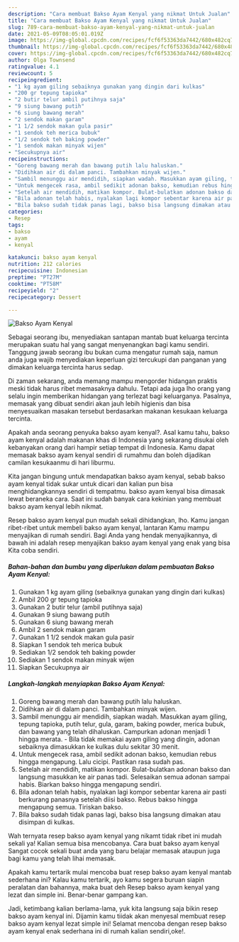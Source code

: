 ```yaml
---
description: "Cara membuat Bakso Ayam Kenyal yang nikmat Untuk Jualan"
title: "Cara membuat Bakso Ayam Kenyal yang nikmat Untuk Jualan"
slug: 789-cara-membuat-bakso-ayam-kenyal-yang-nikmat-untuk-jualan
date: 2021-05-09T08:05:01.019Z
image: https://img-global.cpcdn.com/recipes/fcf6f53363da7442/680x482cq70/bakso-ayam-kenyal-foto-resep-utama.jpg
thumbnail: https://img-global.cpcdn.com/recipes/fcf6f53363da7442/680x482cq70/bakso-ayam-kenyal-foto-resep-utama.jpg
cover: https://img-global.cpcdn.com/recipes/fcf6f53363da7442/680x482cq70/bakso-ayam-kenyal-foto-resep-utama.jpg
author: Olga Townsend
ratingvalue: 4.1
reviewcount: 5
recipeingredient:
- "1 kg ayam giling sebaiknya gunakan yang dingin dari kulkas"
- "200 gr tepung tapioka"
- "2 butir telur ambil putihnya saja"
- "9 siung bawang putih"
- "6 siung bawang merah"
- "2 sendok makan garam"
- "1 1/2 sendok makan gula pasir"
- "1 sendok teh merica bubuk"
- "1/2 sendok teh baking powder"
- "1 sendok makan minyak wijen"
- "Secukupnya air"
recipeinstructions:
- "Goreng bawang merah dan bawang putih lalu haluskan."
- "Didihkan air di dalam panci. Tambahkan minyak wijen."
- "Sambil menunggu air mendidih, siapkan wadah. Masukkan ayam giling, tepung tapioka, putih telur, gula, garam, baking powder, merica bubuk, dan bawang yang telah dihaluskan. Campurkan adonan menjadi 1 hingga merata. Bila tidak memakai ayam giling yang dingin, adonan sebaiknya dimasukkan ke kulkas dulu sekitar 30 menit."
- "Untuk mengecek rasa, ambil sedikit adonan bakso, kemudian rebus hingga mengapung. Lalu cicipi. Pastikan rasa sudah pas."
- "Setelah air mendidih, matikan kompor. Bulat-bulatkan adonan bakso dan langsung masukkan ke air panas tadi. Selesaikan semua adonan sampai habis. Biarkan bakso hingga mengapung sendiri."
- "Bila adonan telah habis, nyalakan lagi kompor sebentar karena air pasti berkurang panasnya setelah diisi bakso. Rebus bakso hingga mengapung semua. Tiriskan bakso."
- "Bila bakso sudah tidak panas lagi, bakso bisa langsung dimakan atau disimpan di kulkas."
categories:
- Resep
tags:
- bakso
- ayam
- kenyal

katakunci: bakso ayam kenyal 
nutrition: 212 calories
recipecuisine: Indonesian
preptime: "PT27M"
cooktime: "PT58M"
recipeyield: "2"
recipecategory: Dessert

---
```



![Bakso Ayam Kenyal](https://img-global.cpcdn.com/recipes/fcf6f53363da7442/680x482cq70/bakso-ayam-kenyal-foto-resep-utama.jpg)

Sebagai seorang ibu, menyediakan santapan mantab buat keluarga tercinta merupakan suatu hal yang sangat menyenangkan bagi kamu sendiri. Tanggung jawab seorang ibu bukan cuma mengatur rumah saja, namun anda juga wajib menyediakan keperluan gizi tercukupi dan panganan yang dimakan keluarga tercinta harus sedap.

Di zaman  sekarang, anda memang mampu mengorder hidangan praktis meski tidak harus ribet memasaknya dahulu. Tetapi ada juga lho orang yang selalu ingin memberikan hidangan yang terlezat bagi keluarganya. Pasalnya, memasak yang dibuat sendiri akan jauh lebih higienis dan bisa menyesuaikan masakan tersebut berdasarkan makanan kesukaan keluarga tercinta. 



Apakah anda seorang penyuka bakso ayam kenyal?. Asal kamu tahu, bakso ayam kenyal adalah makanan khas di Indonesia yang sekarang disukai oleh kebanyakan orang dari hampir setiap tempat di Indonesia. Kamu dapat memasak bakso ayam kenyal sendiri di rumahmu dan boleh dijadikan camilan kesukaanmu di hari liburmu.

Kita jangan bingung untuk mendapatkan bakso ayam kenyal, sebab bakso ayam kenyal tidak sukar untuk dicari dan kalian pun bisa menghidangkannya sendiri di tempatmu. bakso ayam kenyal bisa dimasak lewat beraneka cara. Saat ini sudah banyak cara kekinian yang membuat bakso ayam kenyal lebih nikmat.

Resep bakso ayam kenyal pun mudah sekali dihidangkan, lho. Kamu jangan ribet-ribet untuk membeli bakso ayam kenyal, lantaran Kamu mampu menyajikan di rumah sendiri. Bagi Anda yang hendak menyajikannya, di bawah ini adalah resep menyajikan bakso ayam kenyal yang enak yang bisa Kita coba sendiri.

<!--inarticleads1-->

##### Bahan-bahan dan bumbu yang diperlukan dalam pembuatan Bakso Ayam Kenyal:

1. Gunakan 1 kg ayam giling (sebaiknya gunakan yang dingin dari kulkas)
1. Ambil 200 gr tepung tapioka
1. Gunakan 2 butir telur (ambil putihnya saja)
1. Gunakan 9 siung bawang putih
1. Gunakan 6 siung bawang merah
1. Ambil 2 sendok makan garam
1. Gunakan 1 1/2 sendok makan gula pasir
1. Siapkan 1 sendok teh merica bubuk
1. Sediakan 1/2 sendok teh baking powder
1. Sediakan 1 sendok makan minyak wijen
1. Siapkan Secukupnya air




<!--inarticleads2-->

##### Langkah-langkah menyiapkan Bakso Ayam Kenyal:

1. Goreng bawang merah dan bawang putih lalu haluskan.
1. Didihkan air di dalam panci. Tambahkan minyak wijen.
1. Sambil menunggu air mendidih, siapkan wadah. Masukkan ayam giling, tepung tapioka, putih telur, gula, garam, baking powder, merica bubuk, dan bawang yang telah dihaluskan. Campurkan adonan menjadi 1 hingga merata. - Bila tidak memakai ayam giling yang dingin, adonan sebaiknya dimasukkan ke kulkas dulu sekitar 30 menit.
1. Untuk mengecek rasa, ambil sedikit adonan bakso, kemudian rebus hingga mengapung. Lalu cicipi. Pastikan rasa sudah pas.
1. Setelah air mendidih, matikan kompor. Bulat-bulatkan adonan bakso dan langsung masukkan ke air panas tadi. Selesaikan semua adonan sampai habis. Biarkan bakso hingga mengapung sendiri.
1. Bila adonan telah habis, nyalakan lagi kompor sebentar karena air pasti berkurang panasnya setelah diisi bakso. Rebus bakso hingga mengapung semua. Tiriskan bakso.
1. Bila bakso sudah tidak panas lagi, bakso bisa langsung dimakan atau disimpan di kulkas.




Wah ternyata resep bakso ayam kenyal yang nikamt tidak ribet ini mudah sekali ya! Kalian semua bisa mencobanya. Cara buat bakso ayam kenyal Sangat cocok sekali buat anda yang baru belajar memasak ataupun juga bagi kamu yang telah lihai memasak.

Apakah kamu tertarik mulai mencoba buat resep bakso ayam kenyal mantab sederhana ini? Kalau kamu tertarik, ayo kamu segera buruan siapin peralatan dan bahannya, maka buat deh Resep bakso ayam kenyal yang lezat dan simple ini. Benar-benar gampang kan. 

Jadi, ketimbang kalian berlama-lama, yuk kita langsung saja bikin resep bakso ayam kenyal ini. Dijamin kamu tiidak akan menyesal membuat resep bakso ayam kenyal lezat simple ini! Selamat mencoba dengan resep bakso ayam kenyal enak sederhana ini di rumah kalian sendiri,oke!.

